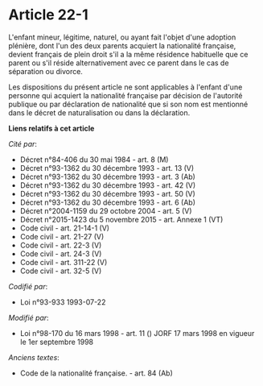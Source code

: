# Article 22-1

L'enfant mineur, légitime, naturel, ou ayant fait l'objet d'une adoption plénière, dont l'un des deux parents acquiert la
nationalité française, devient français de plein droit s'il a la même résidence habituelle que ce parent ou s'il réside
alternativement avec ce parent dans le cas de séparation ou divorce.

Les dispositions du présent article ne sont applicables à l'enfant d'une personne qui acquiert la nationalité française par
décision de l'autorité publique ou par déclaration de nationalité que si son nom est mentionné dans le décret de
naturalisation ou dans la déclaration.

**Liens relatifs à cet article**

_Cité par_:

  - Décret n°84-406 du 30 mai 1984 - art. 8 (M)
  - Décret n°93-1362 du 30 décembre 1993 - art. 13 (V)
  - Décret n°93-1362 du 30 décembre 1993 - art. 3 (Ab)
  - Décret n°93-1362 du 30 décembre 1993 - art. 42 (V)
  - Décret n°93-1362 du 30 décembre 1993 - art. 50 (V)
  - Décret n°93-1362 du 30 décembre 1993 - art. 6 (Ab)
  - Décret n°2004-1159 du 29 octobre 2004 - art. 5 (V)
  - Décret n°2015-1423 du 5 novembre 2015 - art. Annexe 1 (VT)
  - Code civil - art. 21-14-1 (V)
  - Code civil - art. 21-27 (V)
  - Code civil - art. 22-3 (V)
  - Code civil - art. 24-3 (V)
  - Code civil - art. 311-22 (V)
  - Code civil - art. 32-5 (V)

_Codifié par_:

  - Loi n°93-933 1993-07-22

_Modifié par_:

  - Loi n°98-170 du 16 mars 1998 - art. 11 () JORF 17 mars 1998 en vigueur le 1er septembre 1998

_Anciens textes_:

  - Code de la nationalité française. - art. 84 (Ab)
